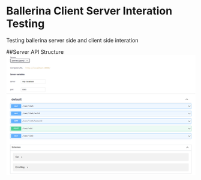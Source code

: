 # Ballerina Client Server Interation Testing
Testing ballerina server side and client side interation

##Server API Structure
![Api Structure](docs/apiStructure.png)
